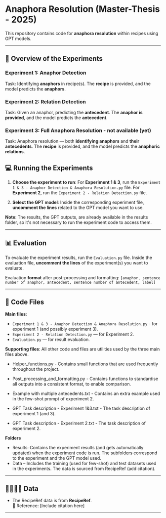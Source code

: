 # Anaphora Resolution (Master-Thesis - 2025)

This repository contains code for **anaphora resolution** within recipes using GPT models.  

---

## 🤖 Overview of the Experiments

### **Experiment 1: Anaphor Detection**
Task: Identifying **anaphors** in recipe(s).
The **recipe** is provided, and the model predicts the **anaphors**.

### **Experiment 2: Relation Detection**
Task: Given an anaphor, predicting the **antecedent**.
The **anaphor is provided**, and the model predicts the **antecedent**.

### **Experiment 3: Full Anaphora Resolution** - not available (yet)
Task: Anaphora resolution — both **identifying anaphors** and **their antecedents**.
The **recipe** is provided, and the model predicts the **anaphoric relations**.


## 💻 Running the Experiments

1. **Choose the experiment to run**:
   For **Experiment 1 & 3**, run the `Experiment 1 & 3 - Anaphor Detection & Anaphora Resolution.py` file.
   For **Experiment 2**, run the `Experiment 2 - Relation Detection.py` file.

2. **Select the GPT model**:
   Inside the corresponding experiment file, **uncomment the lines** related to the GPT model you want to use.

**Note**: The results, the GPT outputs, are already available in the results folder, so it's not necessary to run the experiment code to access them.

---

## 📊 Evaluation
To evaluate the experiment results, run the `Evaluation.py` file.
Inside the evaluation file, **uncomment the lines** of the experiment(s) you want to evaluate.

Evaluation **format** after post-processing and formatting: ``` [anaphor, sentence number of anaphor, antecedent, sentence number of antecedent, label] ```

---

## 📂 Code Files
**Main files**:
  - `Experiment 1 & 3 - Anaphor Detection & Anaphora Resolution.py` - for experiment 1 (and possibly experiment 3).
  - `Experiment 2 - Relation Detection.py` — for Experiment 2.
  - `Evaluation.py` — for result evaluation.

**Supporting files**: All other code and files are utilities used by the three main files above.
- Helper_functions.py - Contains small functions that are used frequently throughout the project.
- Post_processing_and_formatting.py - Contains functions to standardise all outputs into a consistent format, to enable comparison.
  
- Example with multiple antecedents.txt - Contains an extra example used in the few-shot prompt of experiment 2.
- GPT Task description - Experiment 1&3.txt - The task description of experiment 1 (and 3).
- GPT Task description - Experiment 2.txt - The task description of experiment 2.

**Folders**
- Results: Contains the experiment results (and gets automatically updated) when the experiment code is run. The subfolders correspond to the experiment and the GPT model used.
- Data – Includes the training (used for few-shot) and test datasets used in the experiments. The data is sourced from RecipeRef (add citation).
---

## 👩🏻‍🍳🍳 Data

- The RecipeRef data is from **RecipeRef**.  
  📖 Reference: [Include citation here]
---



